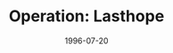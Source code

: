 ---
mission_id: lasthope
slug: "operation-lasthope"
editorsChoice:
title: "Operation: Lasthope"
authors: 
    - "Jeff Byrd"
date: 1996-07-20
filename: "lasthope.zip"
description: ""
cover: 
levelReplaced:	"SECBASE, TALAY"
difficulty: no
bm:	no
fme: no
wax: yes
three_do: no
voc: no
gmd: no
vue: no
lfd: yes
base: "New level from scratch" 
editors: "DFUSE 1.0, BMPDF"

---